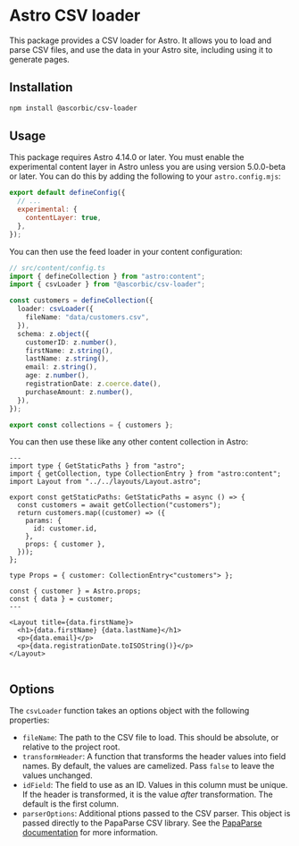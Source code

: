 # Astro CSV loader

This package provides a CSV loader for Astro. It allows you to load and parse CSV files, and use the data in your Astro site, including using it to generate pages.

## Installation

```sh
npm install @ascorbic/csv-loader
```

## Usage

This package requires Astro 4.14.0 or later. You must enable the experimental content layer in Astro unless you are using version 5.0.0-beta or later. You can do this by adding the following to your `astro.config.mjs`:

```javascript
export default defineConfig({
  // ...
  experimental: {
    contentLayer: true,
  },
});
```

You can then use the feed loader in your content configuration:

```typescript
// src/content/config.ts
import { defineCollection } from "astro:content";
import { csvLoader } from "@ascorbic/csv-loader";

const customers = defineCollection({
  loader: csvLoader({
    fileName: "data/customers.csv",
  }),
  schema: z.object({
    customerID: z.number(),
    firstName: z.string(),
    lastName: z.string(),
    email: z.string(),
    age: z.number(),
    registrationDate: z.coerce.date(),
    purchaseAmount: z.number(),
  }),
});

export const collections = { customers };
```

You can then use these like any other content collection in Astro:

```astro
---
import type { GetStaticPaths } from "astro";
import { getCollection, type CollectionEntry } from "astro:content";
import Layout from "../../layouts/Layout.astro";

export const getStaticPaths: GetStaticPaths = async () => {
  const customers = await getCollection("customers");
  return customers.map((customer) => ({
    params: {
      id: customer.id,
    },
    props: { customer },
  }));
};

type Props = { customer: CollectionEntry<"customers"> };

const { customer } = Astro.props;
const { data } = customer;
---

<Layout title={data.firstName}>
  <h1>{data.firstName} {data.lastName}</h1>
  <p>{data.email}</p>
  <p>{data.registrationDate.toISOString()}</p>
</Layout>


```

## Options

The `csvLoader` function takes an options object with the following properties:

- `fileName`: The path to the CSV file to load. This should be absolute, or relative to the project root.
- `transformHeader`: A function that transforms the header values into field names. By default, the values are camelized. Pass `false` to leave the values unchanged.
- `idField`: The field to use as an ID. Values in this column must be unique. If the header is transformed, it is the value _after_ transformation. The default is the first column.
- `parserOptions`: Additional ptions passed to the CSV parser. This object is passed directly to the PapaParse CSV library. See the [PapaParse documentation](https://www.papaparse.com/docs#config) for more information.

